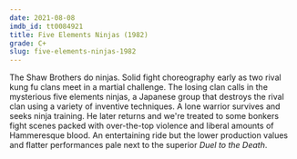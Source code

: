 ```yaml
---
date: 2021-08-08
imdb_id: tt0084921
title: Five Elements Ninjas (1982)
grade: C+
slug: five-elements-ninjas-1982
---
```


The Shaw Brothers do ninjas. Solid fight choreography early as two rival kung fu clans meet in a martial challenge. The losing clan calls in the mysterious five elements ninjas, a Japanese group that destroys the rival clan using a variety of inventive techniques. A lone warrior survives and seeks ninja training. He later returns and we're treated to some bonkers fight scenes packed with over-the-top violence and liberal amounts of Hammeresque blood. An entertaining ride but the lower production values and flatter performances pale next to the superior <span data-imdb-id="tt0084924">_Duel to the Death_</span>.